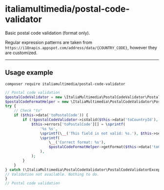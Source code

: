 # italiamultimedia/postal-code-validator

Basic postal code validation (format only).

Regular expression patterns are taken from `https://i18napis.appspot.com/address/data/{COUNTRY_CODE}`, however they are customized.

---

## Usage example

```shell
composer require italiamultimedia/postal-code-validator
```

```php
// Postal code validation
$postalCodeValidator = new \ItaliaMultimedia\PostalCodeValidator\PostalCodeValidator();
$postalCodeFormatHelper = new \ItaliaMultimedia\PostalCodeValidator\PostalCodeFormatHelper();
try {
    // Check "to"
    if ($this->data('toPostalCode')) {
        if (!$postalCodeValidator->isValid($this->data('toCountryId'), $this->data('toPostalCode'))) {
            $this->errors['toPostalCode'][] = \sprintf(
                '%s %s',
                \sprintf(\__('This field is not valid: %s.'), $this->setting('meta/toPostalCode')),
                \sprintf(
                    \__('Correct format: %s'),
                    $postalCodeFormatHelper->getFormat($this->data('toCountryId')),
                ),
            );
        }
    }
} catch (\ItaliaMultimedia\PostalCodeValidator\PostalCodeValidatorException $e) {
// Validation not available. Nothing to do.
}
// Postal code validation
```
